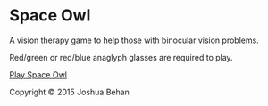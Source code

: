 # Space Owl
A vision therapy game to help those with binocular vision problems.

Red/green or red/blue anaglyph glasses are required to play.

[Play Space Owl](http://www.squintyjosh.com/spaceowl/)

Copyright © 2015 Joshua Behan
